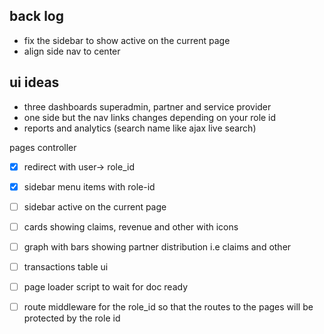 ## back log
 - fix the sidebar to show active on the current page
 - align side nav to center

## ui ideas
 - three dashboards superadmin, partner and service provider
 - one side but the nav links changes depending on your role id
 - reports and analytics (search name like ajax live search)

pages controller
- [x] redirect with user-> role_id
- [x] sidebar menu items with role-id
- [ ] sidebar active on the current page
- [ ] cards showing claims, revenue and other with icons
- [ ] graph with bars showing partner distribution i.e claims and other
- [ ] transactions table ui
- [ ] page loader script to wait for doc ready
- [ ] route middleware for the role_id so that the routes to the pages will be protected by the role id
  
